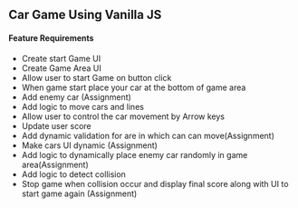 ## Car Game Using Vanilla JS


#### Feature Requirements
- Create start Game UI 
- Create Game Area UI 
- Allow user to start Game on button click
- When game start place your car at the bottom of game area
- Add enemy car (Assignment)
- Add logic to move cars and lines
- Allow user to control the car movement by Arrow keys
- Update user score
- Add dynamic validation for are in which can can move(Assignment)
- Make cars UI dynamic (Assignment)
- Add logic to dynamically place enemy car randomly in game area(Assignment)
- Add logic to detect collision 
- Stop game when collision occur and display final score along with UI to start game again (Assignment)